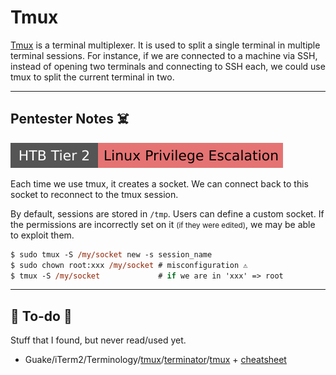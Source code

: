 # Tmux

<div class="row row-cols-lg-2"><div>

[Tmux](https://en.wikipedia.org/wiki/Tmux) is a terminal multiplexer. It is used to split a single terminal in multiple terminal sessions. For instance, if we are connected to a machine via SSH, instead of opening two terminals and connecting to SSH each, we could use tmux to split the current terminal in two.
</div><div>
</div></div>

<hr class="sep-both">

## Pentester Notes ☠️

[![linuxprivilegeescalation](../../../../../cybersecurity/_badges/htb/linuxprivilegeescalation.svg)](https://academy.hackthebox.com/course/preview/linux-privilege-escalation)

<div class="row row-cols-lg-2"><div>

Each time we use tmux, it creates a socket. We can connect back to this socket to reconnect to the tmux session.

By default, sessions are stored in `/tmp`. Users can define a custom socket. If the permissions are incorrectly set on it <small>(if they were edited)</small>, we may be able to exploit them.

```ps
$ sudo tmux -S /my/socket new -s session_name
$ sudo chown root:xxx /my/socket # misconfiguration ⚠️
$ tmux -S /my/socket             # if we are in 'xxx' => root
```
</div><div>
</div></div>

<hr class="sep-both">

## 👻 To-do 👻

Stuff that I found, but never read/used yet.

<div class="row row-cols-lg-2"><div>

* Guake/iTerm2/Terminology/[tmux](https://www.youtube.com/watch?v=Lqehvpe_djs)/[terminator](https://github.com/gnome-terminator/terminator)/[tmux](https://www.youtube.com/watch?v=Lqehvpe_djs) + [cheatsheet](https://tmuxcheatsheet.com/)
</div><div>
</div></div>